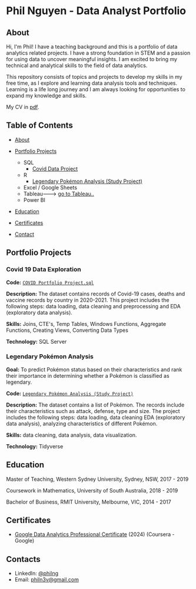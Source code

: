 # Phil Nguyen - Data Analyst Portfolio
## About
Hi, I'm Phil! I have a teaching background and this is a portfolio of data analytics related projects. I have a strong foundation in STEM and a passion for using data to uncover meaningful insights. I am excited to bring my technical and analytical skills to the field of data analytics.

This repository consists of topics and projects to develop my skills in my free time, as I explore and learning data analysis tools and techniques. Learning is a life long journey and I am always looking for opportunities to expand my knowledge and skills.

My CV in [pdf](https://github.com/philn3v/Data-Analyst-Portfolio/blob/main/2024_PhilN_Resume_DA.pdf).

## Table of Contents
- [About](https://github.com/philn3v/Data-Analyst-Portfolio/blob/main/README.md#about)
- [Portfolio Projects](https://github.com/philn3v/Data-Analyst-Portfolio/blob/main/README.md#portfolio-projects)
  - SQL
    - [Covid Data Project](https://github.com/philn3v/Portfolio_Projects/blob/main/COVID_Project.sql)
  - R
    - [Legendary Pokémon Analysis (Study Project)](https://github.com/philn3v/Portfolio_Projects/blob/main/LegendaryPokemon_Stats.ipynb)
  - Excel / Google Sheets
  - Tableau---> [go to Tableau..]()
  - Power BI
  


- [Education](https://github.com/philn3v/Data-Analyst-Portfolio/blob/main/README.md#education)  
- [Certificates](https://github.com/philn3v/Data-Analyst-Portfolio/blob/main/README.md#certificates)
- [Contact](https://github.com/philn3v/Data-Analyst-Portfolio/blob/main/README.md#contacts)
## Portfolio Projects


### Covid 19 Data Exploration
**Code:** [`COVID Portfolio Project.sql`]()

**Description:** The dataset contains records of Covid-19 cases, deaths and vaccine records by country in 2020-2021. This project includes the following steps: data loading, data cleaning and preprocessing and EDA (exploratory data analysis).

**Skills:** Joins, CTE's, Temp Tables, Windows Functions, Aggregate Functions, Creating Views, Converting Data Types

**Technology:** SQL Server



### Legendary Pokémon Analysis

**Goal:** To predict Pokémon status based on their characteristics and rank their importance in determining whether a Pokémon is classified as legendary.

**Code:** [`Legendary Pokémon Analysis (Study Project)`]()

**Description:** The dataset contains a list of  Pokémon.  The records include their characteristics such as attack, defense, type and size. The project includes the following steps: data loading, data cleaning EDA (exploratory data analysis), analyzing characteristics of different Pokémon.

**Skills:** data cleaning, data analysis, data visualization.

**Technology:** Tidyverse 





## Education
Master of Teaching, Western Sydney University, Sydney, NSW, 2017 - 2019

Coursework in Mathematics, University of South Australia, 2018 - 2019

Bachelor of Business, RMIT University, Melbourne, VIC, 2014 - 2017

## Certificates
- [Google Data Analytics Professional Certificate](https://www.coursera.org/account/accomplishments/specialization/QL3ATS4ZBNBA) (2024) (Coursera - Google)

## Contacts
- LinkedIn: [@philng](https://www.linkedin.com/in/phil-ng-791794314/)
- Email: philn3v@gmail.com
